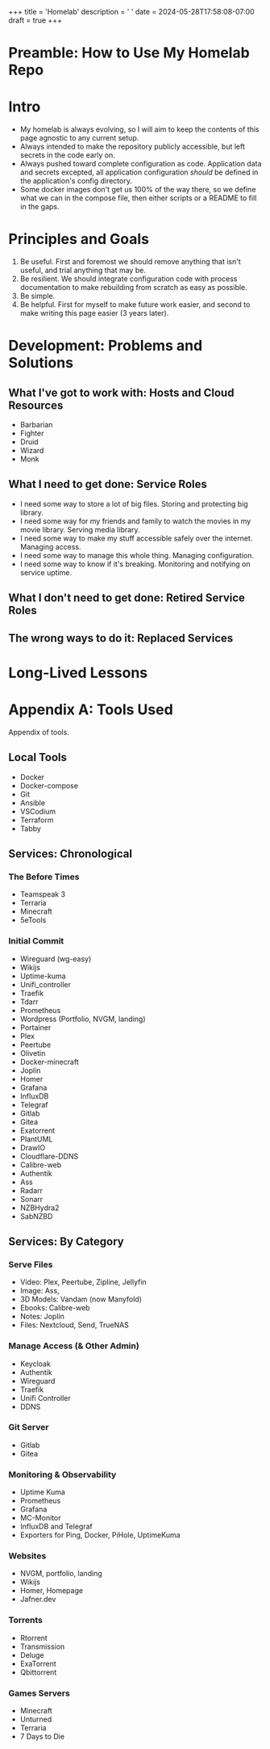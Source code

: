 +++
title = 'Homelab'
description = ' '
date = 2024-05-28T17:58:08-07:00
draft = true
+++

# Preamble: How to Use My Homelab Repo

# Intro
- My homelab is always evolving, so I will aim to keep the contents of this page agnostic to any current setup.
- Always intended to make the repository publicly accessible, but left secrets in the code early on.
- Always pushed toward complete configuration as code. Application data and secrets excepted, all application configuration *should* be defined in the application's config directory.
- Some docker images don't get us 100% of the way there, so we define what we can in the compose file, then either scripts or a README to fill in the gaps.

# Principles and Goals
1. Be useful. First and foremost we should remove anything that isn't useful, and trial anything that may be.
2. Be resilient. We should integrate configuration code with process documentation to make rebuilding from scratch as easy as possible.
3. Be simple.
4. Be helpful. First for myself to make future work easier, and second to make writing this page easier (3 years later).

# Development: Problems and Solutions

## What I've got to work with: Hosts and Cloud Resources
- Barbarian
- Fighter
- Druid
- Wizard
- Monk

## What I need to get done: Service Roles

- I need some way to store a lot of big files. Storing and protecting big library.
- I need some way for my friends and family to watch the movies in my movie library. Serving media library.
- I need some way to make my stuff accessible safely over the internet. Managing access.
- I need some way to manage this whole thing. Managing configuration.
- I need some way to know if it's breaking. Monitoring and notifying on service uptime.

## What I don't need to get done: Retired Service Roles

## The wrong ways to do it: Replaced Services

# Long-Lived Lessons

# Appendix A: Tools Used
Appendix of tools.

## Local Tools
- Docker
- Docker-compose
- Git
- Ansible
- VSCodium
- Terraform
- Tabby

## Services: Chronological

### The Before Times
- Teamspeak 3
- Terraria
- Minecraft
- 5eTools

### Initial Commit
- Wireguard (wg-easy)
- Wikijs
- Uptime-kuma
- Unifi_controller
- Traefik
- Tdarr
- Prometheus
- Wordpress (Portfolio, NVGM, landing)
- Portainer
- Plex
- Peertube
- Olivetin
- Docker-minecraft
- Joplin
- Homer
- Grafana
- InfluxDB
- Telegraf
- Gitlab
- Gitea
- Exatorrent
- PlantUML
- DrawIO
- Cloudflare-DDNS
- Calibre-web
- Authentik
- Ass
- Radarr
- Sonarr
- NZBHydra2
- SabNZBD

## Services: By Category

### Serve Files
- Video: Plex, Peertube, Zipline, Jellyfin
- Image: Ass,
- 3D Models: Vandam (now Manyfold)
- Ebooks: Calibre-web
- Notes: Joplin
- Files: Nextcloud, Send, TrueNAS

### Manage Access (& Other Admin)
- Keycloak
- Authentik
- Wireguard
- Traefik
- Unifi Controller
- DDNS

### Git Server
- Gitlab
- Gitea

### Monitoring & Observability
- Uptime Kuma
- Prometheus
- Grafana
- MC-Monitor
- InfluxDB and Telegraf
- Exporters for Ping, Docker, PiHole, UptimeKuma

### Websites
- NVGM, portfolio, landing
- Wikijs
- Homer, Homepage
- Jafner.dev

### Torrents
- Rtorrent
- Transmission
- Deluge
- ExaTorrent
- Qbittorrent

### Games Servers
- Minecraft
- Unturned
- Terraria
- 7 Days to Die
